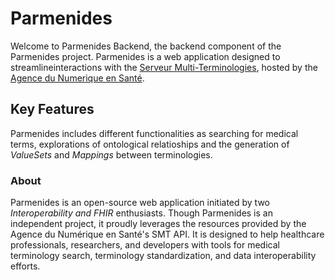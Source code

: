 # Parmenides

Welcome to Parmenides Backend, the backend component of the Parmenides project.
Parmenides is a web application designed to streamlineinteractions with the [Serveur Multi-Terminologies](https://smt.esante.gouv.fr/api-docs/), hosted by the [Agence du Numerique en Santé](https://esante.gouv.fr/).

## Key Features

Parmenides includes different functionalities as searching for medical terms, explorations of ontological relatioships and the generation of _ValueSets_ and _Mappings_ between terminologies.

### About

Parmenides is an open-source web application initiated by two _Interoperability and FHIR_ enthusiasts. Though Parmenides is an independent project, it proudly leverages the resources provided by the Agence du Numérique en Santé's SMT API.
It is designed to help healthcare professionals, researchers, and developers with tools for medical terminology search, terminology standardization, and data interoperability efforts.
